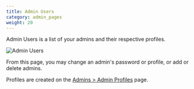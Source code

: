 ```yaml
---
title: Admin Users
category: admin_pages
weight: 20 
---
```


Admin Users is a list of your admins and their respective profiles. 

![Admin Users](/images/admin_users.png)

From this page, you may change an admin's password or profile, or add or delete admins.

Profiles are created on the [Admins > Admin Profiles](/user/admin_pages/admins/admin_profiles/) page. 
